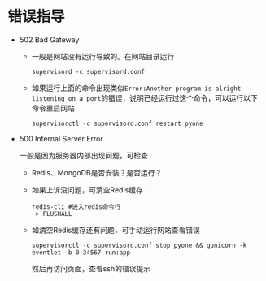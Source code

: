 # 错误指导

* 502 Bad Gateway
  * 一般是网站没有运行导致的。在网站目录运行

    ```text
    supervisord -c supervisord.conf
    ```

  * 如果运行上面的命令出现类似`Error:Another program is alright listening on a port`的错误，说明已经运行过这个命令，可以运行以下命令重启网站

    ```text
    supervisorctl -c supervisord.conf restart pyone
    ```
* 500 Internal Server Error

  一般是因为服务器内部出现问题，可检查

  * Redis、MongoDB是否安装？是否运行？
  * 如果上诉没问题，可清空Redis缓存：

    ```text
    redis-cli #进入redis命令行
     > FLUSHALL
    ```

  * 如清空Redis缓存还有问题，可手动运行网站查看错误

    ```text
    supervisorctl -c supervisord.conf stop pyone && gunicorn -k eventlet -b 0:34567 run:app
    ```

    然后再访问页面，查看ssh的错误提示









